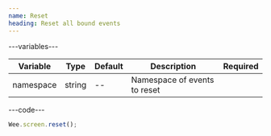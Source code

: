 ```yaml
---
name: Reset
heading: Reset all bound events
---
```


---variables---

| Variable | Type | Default | Description | Required |
| -- | -- | -- | -- | -- |
| namespace | string | -- | Namespace of events to reset ||

---code---

```javascript
Wee.screen.reset();
```